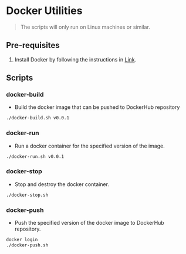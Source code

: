 # Docker Utilities

> The scripts will only run on Linux machines or similar.

## Pre-requisites
1. Install Docker by following the instructions in [Link](https://docs.docker.com/engine/install/).

## Scripts
### docker-build
- Build the docker image that can be pushed to DockerHub repository
```bash
./docker-build.sh v0.0.1
```
### docker-run
- Run a docker container for the specified version of the image.
```bash
./docker-run.sh v0.0.1
```
### docker-stop
- Stop and destroy the docker container.
```bash
./docker-stop.sh
```
### docker-push
- Push the specified version of the docker image to DockerHub repository.
```bash
docker login
./docker-push.sh
```
